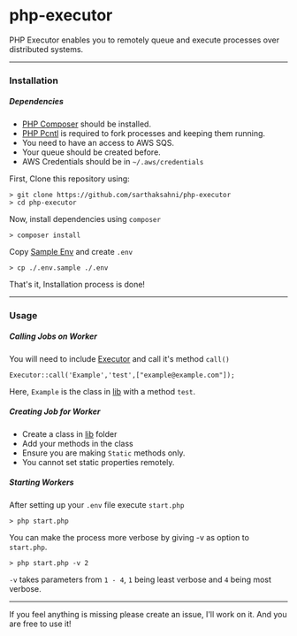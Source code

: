 # php-executor
PHP Executor enables you to remotely queue and execute processes over distributed systems.

---
### Installation

##### Dependencies
- [PHP Composer](https://getcomposer.org) should be installed.
- [PHP Pcntl](http://php.net/manual/en/book.pcntl.php) is required to fork processes and keeping them running.
- You need to have an access to AWS SQS.
- Your queue should be created before.
- AWS Credentials should be in ```~/.aws/credentials```

First, Clone this repository using:

    > git clone https://github.com/sarthaksahni/php-executor
    > cd php-executor

Now, install dependencies using ```composer```

    > composer install

Copy [Sample Env](.env.sample) and create ```.env```

    > cp ./.env.sample ./.env

That's it, Installation process is done!

---
### Usage
##### Calling Jobs on Worker
You will need to include [Executor](Executor.php) and call it's method ```call()```

    Executor::call('Example','test',["example@example.com"]);

Here, ```Example``` is the class in [lib](lib) with a method ```test```.

##### Creating Job for Worker
- Create a class in [lib](lib) folder
- Add your methods in the class
- Ensure you are making ```Static``` methods only.
- You cannot set static properties remotely.

##### Starting Workers
After setting up your ```.env``` file execute ```start.php```

    > php start.php

You can make the process more verbose by giving -v as option to ```start.php```.

    > php start.php -v 2

```-v``` takes parameters from ```1 - 4```, ```1``` being least verbose and ```4``` being most verbose.

---

If you feel anything is missing please create an issue, I'll work on it. And you are free to use it!
